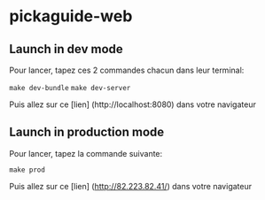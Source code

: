 # pickaguide-web

## Launch in dev mode

Pour lancer, tapez ces 2 commandes chacun dans leur terminal:

`make dev-bundle`
`make dev-server`

Puis allez sur ce [lien] (http://localhost:8080) dans votre navigateur


## Launch in production mode

Pour lancer, tapez la commande suivante:

`make prod`

Puis allez sur ce [lien] (http://82.223.82.41/) dans votre navigateur
